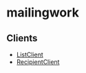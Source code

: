 # mailingwork

## Clients

* [ListClient](/doc/ListClient.md)
* [RecipientClient](/doc/RecipientClient.md)